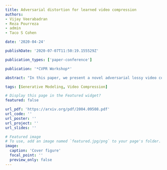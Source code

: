 ```yaml
---
title: Adversarial distortion for learned video compression
authors:
- Vijay Veerabadran
- Reza Pourreza
- admin
- Taco S Cohen

date: '2020-04-24'

publishDate: '2020-07-07T11:50:19.155529Z'

publication_types: ['paper-conference']

publication: '*CVPR Workshop*'

abstract: "In this paper, we present a novel adversarial lossy video compression model. At extremely low bit-rates, standard video coding schemes suffer from unpleasant reconstruction artifacts such as blocking, ringing etc. Existing learned neural approaches to video compression have achieved reasonable success on reducing the bit-rate for efficient transmission and reduce the impact of artifacts to an extent. However, they still tend to produce blurred results under extreme compression. In this paper, we present a deep adversarial learned video compression model that minimizes an auxiliary adversarial distortion objective. We find this adversarial objective to correlate better with human perceptual quality judgement relative to traditional quality metrics such as MS-SSIM and PSNR. Our experiments using a state-of-the-art learned video compression system demonstrate a reduction of perceptual artifacts and reconstruction of detail lost especially under extremely high compression."

tags: [Generative Modeling, Video Compression]

# Display this page in the Featured widget?
featured: false

url_pdf: 'https://arxiv.org/pdf/2004.09508.pdf'
url_code: ''
url_poster: ''
url_project: ''
url_slides: ''

# Featured image
# To use, add an image named `featured.jpg/png` to your page's folder.
image:
  caption: 'Cover figure'
  focal_point: ''
  preview_only: false
---
```


